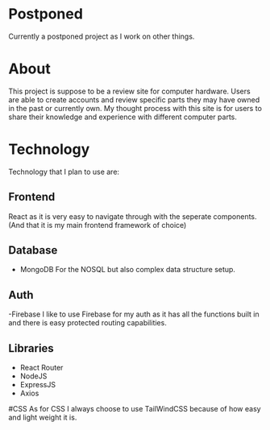 # Postponed
Currently a postponed project as I work on other things.

# About
This project is suppose to be a review site for computer hardware. Users are able to create accounts and review specific parts they may have owned
in the past or currently own. My thought process with this site is for users to share their knowledge and experience with different computer parts.

# Technology
Technology that I plan to use are:

## Frontend
React as it is very easy to navigate through with the seperate components. (And that it is my main frontend framework of choice)

## Database
- MongoDB
For the NOSQL but also complex data structure setup.

## Auth
-Firebase
I like to use Firebase for my auth as it has all the functions built in and there is easy protected routing capabilities.

## Libraries
- React Router
- NodeJS
- ExpressJS
- Axios

#CSS
As for CSS I always choose to use TailWindCSS because of how easy and light weight it is.

